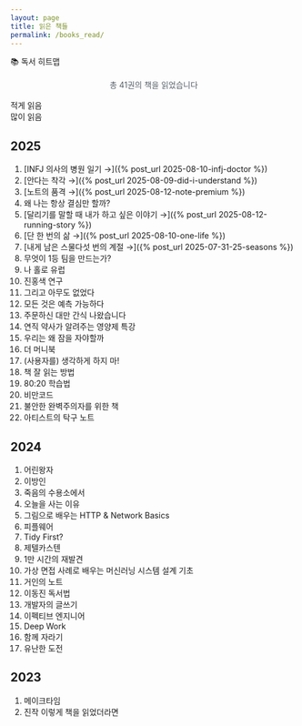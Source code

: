 ```yaml
---
layout: page
title: 읽은 책들
permalink: /books_read/
---
```


<link rel="stylesheet" href="{{ '/assets/css/reading-heatmap.css' | relative_url }}">

<div class="heatmap-container">
  <div class="heatmap-title">📚 독서 히트맵</div>
  <div id="reading-heatmap"></div>
  <div class="heatmap-stats" style="text-align: center; margin: 16px 0; font-size: 14px; color: #586069;">
    <span id="total-books">총 41권의 책을 읽었습니다</span>
  </div>
  <div class="heatmap-legend">
    <span>적게 읽음</span>
    <div class="heatmap-legend-item">
      <div class="heatmap-legend-cell" style="background-color: #ebedf0;"></div>
      <div class="heatmap-legend-cell" style="background-color: #9be9a8;"></div>
      <div class="heatmap-legend-cell" style="background-color: #40c463;"></div>
      <div class="heatmap-legend-cell" style="background-color: #30a14e;"></div>
      <div class="heatmap-legend-cell" style="background-color: #216e39;"></div>
    </div>
    <span>많이 읽음</span>
  </div>
</div>

<script src="{{ '/assets/js/reading-heatmap.js' | relative_url }}"></script>

## 2025

1. [INFJ 의사의 병원 일기 →]({% post_url 2025-08-10-infj-doctor %})
2. [안다는 착각 →]({% post_url 2025-08-09-did-i-understand %})
3. [노트의 품격 →]({% post_url 2025-08-12-note-premium %})
4. 왜 나는 항상 결심만 할까?
5. [달리기를 말할 때 내가 하고 싶은 이야기 →]({% post_url 2025-08-12-running-story %})
6. [단 한 번의 삶 →]({% post_url 2025-08-10-one-life %})
7. [내게 남은 스물다섯 번의 계절 →]({% post_url 2025-07-31-25-seasons %})
8. 무엇이 1등 팀을 만드는가?
9.  나 홀로 유럽
10. 진홍색 연구
11. 그리고 아무도 없었다
12. 모든 것은 예측 가능하다
13. 주문하신 대만 간식 나왔습니다
14. 연직 약사가 알려주는 영양제 특강
15. 우리는 왜 잠을 자야할까
16. 더 머니북
17. (사용자를) 생각하게 하지 마!
18. 책 잘 읽는 방법
19. 80:20 학습법
20. 비만코드
21. 불안한 완벽주의자를 위한 책
22. 아티스트의 탁구 노트

## 2024

1. 어린왕자
2. 이방인
3. 죽음의 수용소에서
4. 오늘을 사는 이유
5. 그림으로 배우는 HTTP & Network Basics
6. 피플웨어
7. Tidy First?
8. 제텔카스텐
9.  1만 시간의 재발견
10. 가상 면접 사례로 배우는 머신러닝 시스템 설계 기초
11. 거인의 노트
12. 이동진 독서법
13. 개발자의 글쓰기
14. 이펙티브 엔지니어
15. Deep Work
16. 함께 자라기
17. 유난한 도전

## 2023

1. 메이크타임
2. 진작 이렇게 책을 읽었더라면
